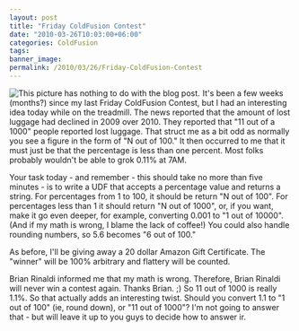 ```yaml
---
layout: post
title: "Friday ColdFusion Contest"
date: "2010-03-26T10:03:00+06:00"
categories: ColdFusion 
tags: 
banner_image: 
permalink: /2010/03/26/Friday-ColdFusion-Contest
---
```


<img src="https://static.raymondcamden.com/images/cfjedi/jedi batmansmall.gif"  title="This picture has nothing to do with the blog post." align="left" style="margin-right: 5px" /> It's been a few weeks (months?) since my last Friday ColdFusion Contest, but I had an interesting idea today while on the treadmill. The news reported that the amount of lost luggage had declined in 2009 over 2010. They reported that "11 out of a 1000" people reported lost luggage. That struct me as a bit odd as normally you see a figure in the form of "N out of 100." It then occurred to me that it must just be that the percentage is less than one percent. Most folks probably wouldn't be able to grok 0.11% at 7AM. 

<p/>

Your task today - and remember - this should take no more than five minutes - is to write a UDF that accepts a percentage value and returns a string. For percentages from 1 to 100, it should be return "N out of 100". For percentages less than 1 it should return "N out of 1000", or, if you want, make it go even deeper, for example, converting 0.001 to "1 out of 10000". (And if my math is wrong, I blame the lack of coffee!) You could also handle rounding numbers, so 5.6 becomes "6 out of 100."
<p/>

As before, I'll be giving away a 20 dollar Amazon Gift Certificate. The "winner" will be 100% arbitrary and flattery will be counted. 

<p/>

Brian Rinaldi informed me that my math is wrong. Therefore, Brian Rinaldi will never win a contest again. Thanks Brian. ;) So 11 out of 1000 is really 1.1%. So that actually adds an interesting twist. Should you convert 1.1 to "1 out of 100" (ie, round down), or "11 out of 1000"? I'm not going to answer that - but will leave it up to you guys to decide how to answer ir.

<br clear="left">